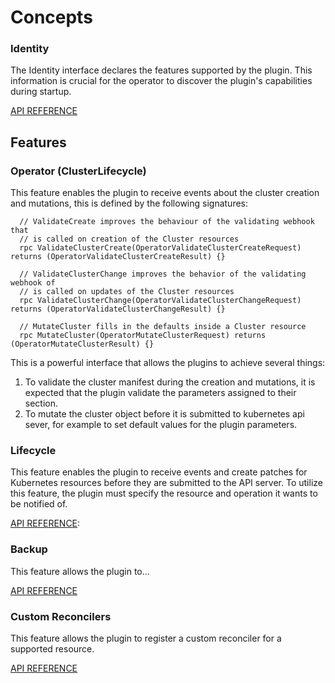 # Concepts

### Identity

The Identity interface declares the features supported by the plugin. This information is crucial for the operator to discover the plugin's capabilities during startup.

[API REFERENCE](https://github.com/cloudnative-pg/cnpg-i/blob/main/proto/identity.proto)

## Features

### Operator (ClusterLifecycle)

This feature enables the plugin to receive events about the cluster creation and mutations, this is defined by the following signatures:
```
  // ValidateCreate improves the behaviour of the validating webhook that
  // is called on creation of the Cluster resources
  rpc ValidateClusterCreate(OperatorValidateClusterCreateRequest) returns (OperatorValidateClusterCreateResult) {}

  // ValidateClusterChange improves the behavior of the validating webhook of
  // is called on updates of the Cluster resources
  rpc ValidateClusterChange(OperatorValidateClusterChangeRequest) returns (OperatorValidateClusterChangeResult) {}

  // MutateCluster fills in the defaults inside a Cluster resource
  rpc MutateCluster(OperatorMutateClusterRequest) returns (OperatorMutateClusterResult) {}
```

This is a powerful interface that allows the plugins to achieve several things:
1. To validate the cluster manifest during the creation and mutations, it is expected that the plugin validate the parameters
assigned to their section.
2. To mutate the cluster object before it is submitted to kubernetes api sever, for example to set default values for the plugin parameters.


### Lifecycle

This feature enables the plugin to receive events and create patches for Kubernetes resources before they are submitted to the API server.
To utilize this feature, the plugin must specify the resource and operation it wants to be notified of.

[API REFERENCE](https://github.com/cloudnative-pg/cnpg-i/blob/main/proto/operator_lifecycle.proto):

### Backup

This feature allows the plugin to...

[API REFERENCE](https://github.com/cloudnative-pg/cnpg-i/blob/main/proto/backup.proto)

### Custom Reconcilers

This feature allows the plugin to register a custom reconciler for a supported resource.

[API REFERENCE](https://github.com/cloudnative-pg/cnpg-i/blob/main/proto/reconciler.proto)
